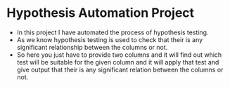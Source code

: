 # Hypothesis Automation Project

- In this project I have automated the process of hypothesis testing.
- As we know hypothesis testing is used to check that their is any significant relationship between the columns or not.
- So here you just have to provide two columns and it will find out which test will be suitable for the given column and it will apply that test and give output that their is any significant relation between the columns or not.
